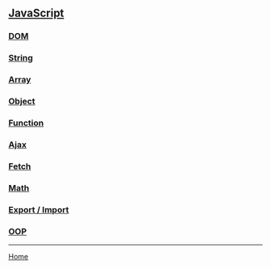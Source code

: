 ## [JavaScript](https://developer.mozilla.org/en-US/docs/Web/JavaScript)

### [DOM](dom.md)

### [String](string.md)

### [Array](array.md)

### [Object](object.md)

### [Function](function.md)

### [Ajax](ajax.md)

### [Fetch](fetch.md)

### [Math](math.md)

### [Export / Import](export-import.md)

### [OOP](oop.md)

---
[Home](/README.md)
